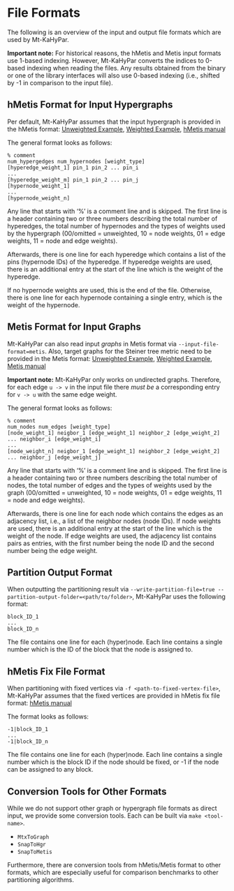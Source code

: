 # File Formats

The following is an overview of the input and output file formats which are used by Mt-KaHyPar.

**Important note:** For historical reasons, the hMetis and Metis input formats use 1-based indexing.
However, Mt-KaHyPar converts the indices to 0-based indexing when reading the files.
Any results obtained from the binary or one of the library interfaces will also use 0-based indexing (i.e., shifted by -1 in comparison to the input file).

## hMetis Format for Input Hypergraphs

Per default, Mt-KaHyPar assumes that the input hypergraph is provided in the hMetis format:
[Unweighted Example](tests/instances/unweighted_hypergraph.hgr), [Weighted Example](tests/instances/hypergraph_with_node_and_edge_weights.hgr), [hMetis manual](https://karypis.github.io/glaros/files/sw/hmetis/manual.pdf)

The general format looks as follows:

```
% comment
num_hypergedges num_hypernodes [weight_type]
[hyperedge_weight_1] pin_1 pin_2 ... pin_i
...
[hyperedge_weight_m] pin_1 pin_2 ... pin_j
[hypernode_weight_1]
...
[hypernode_weight_n]
```

Any line that starts with ‘%’ is a comment line and is skipped.
The first line is a header containing two or three numbers describing the total number of hyperedges, the total number of hypernodes and the types of weights used by the hypergraph
(00/omitted = unweighted, 10 = node weights, 01 = edge weights, 11 = node and edge weights).

Afterwards, there is one line for each hyperedge which contains a list of the pins (hypernode IDs) of the hyperedge.
If hyperedge weights are used, there is an additional entry at the start of the line which is the weight of the hyperedge.

If no hypernode weights are used, this is the end of the file.
Otherwise, there is one line for each hypernode containing a single entry, which is the weight of the hypernode.

## Metis Format for Input Graphs

Mt-KaHyPar can also read input *graphs* in Metis format via `--input-file-format=metis`.
Also, target graphs for the Steiner tree metric need to be provided in the Metis format:
[Unweighted Example](tests/instances/unweighted_graph.graph), [Weighted Example](tests/instances/graph_with_node_and_edge_weights.graph), [Metis manual](https://karypis.github.io/glaros/files/sw/metis/manual.pdf)

**Important note:** Mt-KaHyPar only works on undirected graphs. Therefore, for each edge `u -> v` in the input file there *must be* a corresponding entry for `v -> u` with the same edge weight.

The general format looks as follows:

```
% comment
num_nodes num_edges [weight_type]
[node_weight_1] neigbor_1 [edge_weight_1] neighbor_2 [edge_weight_2] ... neighbor_i [edge_weight_i]
...
[node_weight_n] neigbor_1 [edge_weight_1] neighbor_2 [edge_weight_2] ... neighbor_j [edge_weight_j]
```

Any line that starts with ‘%’ is a comment line and is skipped.
The first line is a header containing two or three numbers describing the total number of nodes, the total number of edges and the types of weights used by the graph
(00/omitted = unweighted, 10 = node weights, 01 = edge weights, 11 = node and edge weights).

Afterwards, there is one line for each node which contains the edges as an adjacency list, i.e., a list of the neighbor nodes (node IDs).
If node weights are used, there is an additional entry at the start of the line which is the weight of the node.
If edge weights are used, the adjacency list contains pairs as entries, with the first number being the node ID and the second number being the edge weight.

## Partition Output Format

When outputting the partitioning result via `--write-partition-file=true --partition-output-folder=<path/to/folder>`, Mt-KaHyPar uses the following format:

```
block_ID_1
...
block_ID_n
```

The file contains one line for each (hyper)node.
Each line contains a single number which is the ID of the block that the node is assigned to.

## hMetis Fix File Format

When partitioning with fixed vertices via `-f <path-to-fixed-vertex-file>`, Mt-KaHyPar assumes that the fixed vertices are provided in hMetis fix file format:
[hMetis manual](https://karypis.github.io/glaros/files/sw/hmetis/manual.pdf)

The format looks as follows:

```
-1|block_ID_1
...
-1|block_ID_n
```

The file contains one line for each (hyper)node.
Each line contains a single number which is the block ID if the node should be fixed, or -1 if the node can be assigned to any block.

## Conversion Tools for Other Formats

While we do not support other graph or hypergraph file formats as direct input, we provide some conversion tools. Each can be built via `make <tool-name>`.
 - `MtxToGraph`
 - `SnapToHgr`
 - `SnapToMetis`

Furthermore, there are conversion tools from hMetis/Metis format to other formats, which are especially useful for comparison benchmarks to other partitioning algorithms.
